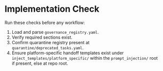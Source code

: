 
# Implementation Check

Run these checks before any workflow:
1. Load and parse `governance_registry.yaml`.
2. Verify required sections exist.
3. Confirm quarantine registry present at `quarantine/deprecated_tasks.yaml`.
4. Ensure platform-specific handoff templates exist under `inject_templates/platform_specific/` within the `prompt_injection/` root if present, else at repo root.

